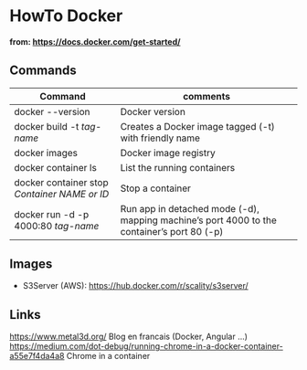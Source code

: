 # HowTo Docker
#### from: https://docs.docker.com/get-started/

## Commands
Command | comments
------------ | -------------
docker --version | Docker version
docker build -t *tag-name* | Creates a Docker image tagged (-t) with friendly name
docker images | Docker image registry
docker container ls | List the running containers
docker container stop *Container NAME or ID* | Stop a container
docker run -d -p 4000:80 *tag-name* | Run app in detached mode (-d), mapping machine’s port 4000 to the container’s port 80 (-p)

## Images
* S3Server (AWS): https://hub.docker.com/r/scality/s3server/

## Links
https://www.metal3d.org/ Blog en francais (Docker, Angular ...)  
https://medium.com/dot-debug/running-chrome-in-a-docker-container-a55e7f4da4a8 Chrome in a container
